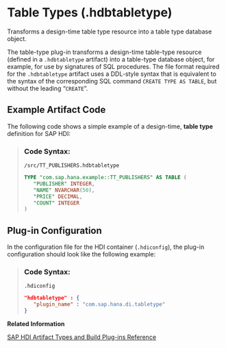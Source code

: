 <!-- loio83275bd31c1e4acba9285813e64ee12f -->

# Table Types \(.hdbtabletype\)

Transforms a design-time table type resource into a table type database object.



The table-type plug-in transforms a design-time table-type resource \(defined in a `.hdbtabletype` artifact\) into a table-type database object, for example, for use by signatures of SQL procedures. The file format required for the `.hdbtabletype` artifact uses a DDL-style syntax that is equivalent to the syntax of the corresponding SQL command `CREATE TYPE AS TABLE`, but without the leading “`CREATE`”.



<a name="loio83275bd31c1e4acba9285813e64ee12f__section_ynx_3f3_1hb"/>

## Example Artifact Code

The following code shows a simple example of a design-time, **table type** definition for SAP HDI:

> ### Code Syntax:  
> `/src/TT_PUBLISHERS.hdbtabletype`
> 
> ```sql
> TYPE "com.sap.hana.example::TT_PUBLISHERS" AS TABLE (
>    "PUBLISHER" INTEGER, 
>    "NAME" NVARCHAR(50), 
>    "PRICE" DECIMAL, 
>    "COUNT" INTEGER 
> )
> ```



<a name="loio83275bd31c1e4acba9285813e64ee12f__section_cd4_hf3_1hb"/>

## Plug-in Configuration

In the configuration file for the HDI container \(`.hdiconfig`\), the plug-in configuration should look like the following example:

> ### Code Syntax:  
> `.hdiconfig`
> 
> ```json
> "hdbtabletype" : {
>    "plugin_name" : "com.sap.hana.di.tabletype"
> }
> ```

**Related Information**  


[SAP HDI Artifact Types and Build Plug-ins Reference](sap-hdi-artifact-types-and-build-plug-ins-reference-9789224.md "The SAP HANA Cloud, SAP HANA database deployment infrastructure (HDI) supports a wide variety of database artifact types, for example, tables, indexes, and views.")

